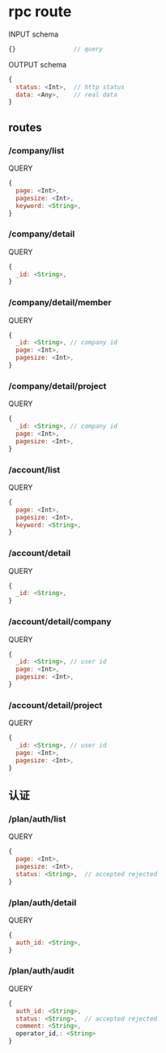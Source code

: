 # rpc route


INPUT schema
```javascript
{}                // query
```

OUTPUT schema
```javascript
{
  status: <Int>,  // http status
  data: <Any>,    // real data
}
```

## routes

### /company/list

QUERY
```javascript
{
  page: <Int>,
  pagesize: <Int>,
  keyword: <String>,
}
```

### /company/detail

QUERY
```javascript
{
  _id: <String>,
}
```

### /company/detail/member

QUERY
```javascript
{
  _id: <String>, // company id
  page: <Int>,
  pagesize: <Int>,
}
```

### /company/detail/project

QUERY
```javascript
{
  _id: <String>, // company id
  page: <Int>,
  pagesize: <Int>,
}
```


### /account/list

QUERY
```javascript
{
  page: <Int>,
  pagesize: <Int>,
  keyword: <String>,
}
```

### /account/detail

QUERY
```javascript
{
  _id: <String>,
}
```

### /account/detail/company

QUERY
```javascript
{
  _id: <String>, // user id
  page: <Int>,
  pagesize: <Int>,
}
```

### /account/detail/project

QUERY
```javascript
{
  _id: <String>, // user id
  page: <Int>,
  pagesize: <Int>,
}
```

## 认证

### /plan/auth/list

QUERY

```javascript
{
  page: <Int>,
  pagesize: <Int>,
  status: <String>,  // accepted rejected
}
```

### /plan/auth/detail

QUERY

```javascript
{
  auth_id: <String>,
}
```

### /plan/auth/audit

QUERY

```javascript
{
  auth_id: <String>,
  status: <String>,  // accepted rejected
  comment: <String>,
  operator_id,: <String>
}
```
